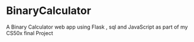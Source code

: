 # BinaryCalculator
A Binary Calculator web app using Flask , sql and JavaScript  as part of my CS50x final Project
